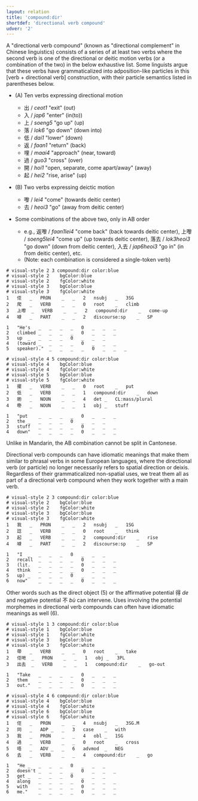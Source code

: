 ```yaml
---
layout: relation
title: 'compound:dir'
shortdef: 'directional verb compound'
udver: '2'
---
```


A "directional verb compound" (known as "directional complement" in Chinese linguistics) consists of a series of at least two verbs where the second verb is one of the directional or deitic motion verbs (or a combination of the two) in the below exhaustive list. Some linguists argue that these verbs have grammaticalized into adposition-like particles in this [verb + directional verb] construction, with their particle semantics listed in parentheses below. 

- (A) Ten verbs expressing directional motion
  - 出 / _ceot1_ "exit" (out)
  - 入 / _jap6_ "enter" (in(to))
  - 上 / _soeng5_ "go up" (up)
  - 落 / _lok6_ "go down" (down into)
  - 低 / _dai1_ "lower" (down)
  - 返 / _faan1_ "return" (back)
  - 埋 / _maai4_ "approach" (near, toward)
  - 過 / _guo3_ "cross" (over)
  - 開 / _hoi1_ "open, separate, come apart/away" (away)
  - 起 / _hei2_ "rise, arise" (up)

- (B) Two verbs expressing deictic motion
  - 嚟 / _lei4_ "come" (towards deitic center)
  - 去 / _heoi3_ "go" (away from deitic center)

- Some combinations of the above two, only in AB order 
  - e.g., 返嚟 / _faan1lei4_ "come back" (back towards deitic center), 上嚟 / _soeng5lei4_ "come up" (up towards deitic center), 落去 / _lok3heoi3_ "go down" (down from deitic center), 入去 / _jap6heoi3_ "go in" (in from deitic center), etc.
  - (Note: each combination is considered a single-token verb)

~~~ conllu
# visual-style 2 3 compound:dir	color:blue
# visual-style 2	bgColor:blue
# visual-style 2	fgColor:white
# visual-style 3	bgColor:blue
# visual-style 3	fgColor:white
1	佢	_	PRON	_	_	2	nsubj	_	3SG
2	爬	_	VERB	_	_	0	root	_	climb
3	上嚟	_	VERB	_	_	2	compound:dir	_	come-up
4	嘑	_	PART	_	_	2	discourse:sp	_	SP

1	"He's	_	_	_	_	0	_	_	_
2	climbed	_	_	_	_	0	_	_	_
3	up	_	_	_	_	0	_	_	_
4	(toward	_	_	_	_	0	_	_	_
5	speaker)."	_	_	_	_	0	_	_	_

~~~

~~~ conllu
# visual-style 4 5 compound:dir	color:blue
# visual-style 4	bgColor:blue
# visual-style 4	fgColor:white
# visual-style 5	bgColor:blue
# visual-style 5	fgColor:white
1	擺	_	VERB	_	_	0	root	_	put
2	低	_	VERB	_	_	1	compound:dir	_	down
3	啲	_	NOUN	_	_	4	det	_	CL:mass/plural
4	嘢	_	NOUN	_	_	1	obj	_	stuff

1	"put	_	_	_	_	0	_	_	_
2	the	_	_	_	_	0	_	_	_
3	stuff	_	_	_	_	0	_	_	_
4	down"	_	_	_	_	0	_	_	_

~~~

Unlike in Mandarin, the AB combination cannot be split in Cantonese.

Directional verb compounds can have idiomatic meanings that make them similar to phrasal verbs in some European languages, where the directional verb (or particle) no longer necessarily refers to spatial direction or deixis. Regardless of their grammaticalized non-spatial uses, we treat them all as part of a directional verb compound when they work together with a main verb.

~~~ conllu
# visual-style 2 3 compound:dir	color:blue
# visual-style 2	bgColor:blue
# visual-style 2	fgColor:white
# visual-style 3	bgColor:blue
# visual-style 3	fgColor:white
1	我	_	PRON	_	_	2	nsubj	_	1SG
2	諗	_	VERB	_	_	0	root	_	think
3	起	_	VERB	_	_	2	compound:dir	_	rise
4	嘑	_	PART	_	_	2	discourse:sp	_	SP

1	"I	_	_	_	_	0	_	_	_
2	recall	_	_	_	_	0	_	_	_
3	(lit.	_	_	_	_	0	_	_	_
4	think	_	_	_	_	0	_	_	_
5	up)	_	_	_	_	0	_	_	_
6	now"	_	_	_	_	0	_	_	_

~~~

Other words such as the direct object (5) or the affirmative potential 得 _de_ and negative potential 不 _bù_ can intervene. Uses involving the potential morphemes in directional verb compounds can often have idiomatic meanings as well (6).

~~~ conllu
# visual-style 1 3 compound:dir	color:blue
# visual-style 1	bgColor:blue
# visual-style 1	fgColor:white
# visual-style 3	bgColor:blue
# visual-style 3	fgColor:white
1	帶	_	VERB	_	_	0	root	_	take
2	佢哋	_	PRON	_	_	1	obj	_	3PL
3	出去	_	VERB	_	_	1	compound:dir	_	go-out

1	"Take	_	_	_	_	0	_	_	_
2	them	_	_	_	_	0	_	_	_
3	out."	_	_	_	_	0	_	_	_

~~~

~~~ conllu
# visual-style 4 6 compound:dir	color:blue
# visual-style 4	bgColor:blue
# visual-style 4	fgColor:white
# visual-style 6	bgColor:blue
# visual-style 6	fgColor:white
1	佢	_	PRON	_	_	4	nsubj	_	3SG.M
2	同	_	ADP	_	_	3	case	_	with
3	我	_	PRON	_	_	4	obl	_	1SG
4	過	_	VERB	_	_	0	root	_	cross
5	唔	_	ADV	_	_	6	advmod	_	NEG
6	去	_	VERB	_	_	4	compound:dir	_	go

1	"He	_	_	_	_	0	_	_	_
2	doesn't	_	_	_	_	0	_	_	_
3	get	_	_	_	_	0	_	_	_
4	along	_	_	_	_	0	_	_	_
5	with	_	_	_	_	0	_	_	_
6	me."	_	_	_	_	0	_	_	_

~~~
